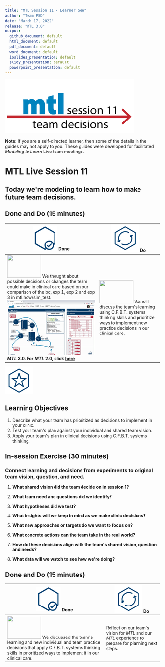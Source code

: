 ```yaml
---
title: "MTL Session 11 - Learner See"
author: "Team PSD"
date: "March 17, 2022"
release: "MTL 3.0"
output: 
  github_document: default
  html_document: default
  pdf_document: default
  word_document: default
  ioslides_presentation: default
  slidy_presentation: default
  powerpoint_presentation: default
---
```


[<img src = "https://github.com/lzim/teampsd/blob/master/resources/title_slides/mtl_s11_team_decisions_title.png"
     height = "175" width = "420">](#DontLink)

**Note**: If you are a self-directed learner, then some of the details in the guides may not apply to you. These guides were developed for facilitated *Modeling to Learn* Live team meetings.

# MTL Live Session 11

## Today we're modeling to learn how to make future team decisions.

## Done and Do (15 minutes)

<!-- Do/Done Tables -->
| [<img src = "https://github.com/lzim/teampsd/blob/master/resources/icons/done.png" height = "80" width = "80">](#.) **Done** | [<img src = "https://github.com/lzim/teampsd/blob/master/resources/icons/do.png" height = "90" width = "90">](#.) **Do** |
| --- | --- |
| [<img src = "https://raw.githubusercontent.com/lzim/teampsd/master/resources/logos/mtl_how_sim.png" height = "75" width = "110">](http://mtl.how/sim_test) We thought about possible decisions or changes the team could make in clinical care based on our comparison of the bc, exp 1, exp 2 and exp 3 in mtl.how/sim_test. [![sim ui results dashboard screen cast](https://raw.githubusercontent.com/lzim/teampsd/master/resources/gifs/mtl_2.0/sim_ui_results_dash.gif)](#.) **_MTL_ 3.0. For _MTL_ 2.0, click [here](https://github.com/lzim/mtl/blob/master/release_2.0/mtl_session09_see.md)** | [<img src = "https://raw.githubusercontent.com/lzim/teampsd/master/resources/logos/mtl_how_sim.png" height = "75" width = "110">](http://mtl.how/sim_test) We will discuss the team's learning using C.F.B.T. systems thinking skills and prioritize ways to implement new practice decisions in our clinical care. |

<!-- Learning Objectives Icon -->
[<img src = "https://github.com/lzim/teampsd/blob/master/resources/icons/learning_objectives.png" height = "90" width = "90" style ="display: inline-block"/>](#.)

## Learning Objectives

1. Describe what your team has prioritized as decisions to implement in your clinic.
2. Test your team's plan against your individual and shared team vision.
3. Apply your team's plan in clinical decisions using C.F.B.T. systems thinking.

## In-session Exercise (30 minutes)

### Connect learning and decisions from experiments to original team vision, question, and need.

1. **What shared vision did the team decide on in session 1?**  

2. **What team need and questions did we identify?**  

3. **What hypotheses did we test?**  

4. **What insights will we keep in mind as we make clinic decisions?**  

5. **What new approaches or targets do we want to focus on?**  

6. **What concrete actions can the team take in the real world?**  

7. **How do these decisions align with the team's shared vision, question and needs?**  

8. **What data will we watch to see how we're doing?**

## Done and Do (15 minutes)

<!-- Do/Done Tables -->
| [<img src = "https://github.com/lzim/teampsd/blob/master/resources/icons/done.png" height = "80" width = "80">](#.) **Done** | [<img src = "https://github.com/lzim/teampsd/blob/master/resources/icons/do.png" height = "90" width = "90">](#.) **Do** |
| --- | --- |
| [<img src = "https://raw.githubusercontent.com/lzim/teampsd/master/resources/logos/mtl_how_sim.png" height = "75" width = "110">](http://mtl.how/sim_test) We discussed the team's learning and new individual and team practice decisions that apply C.F.B.T. systems thinking skills in prioritized ways to implement it in our clinical care. | Reflect on our team's vision for _MTL_ and our _MTL_ experience to prepare for planning next steps.|
